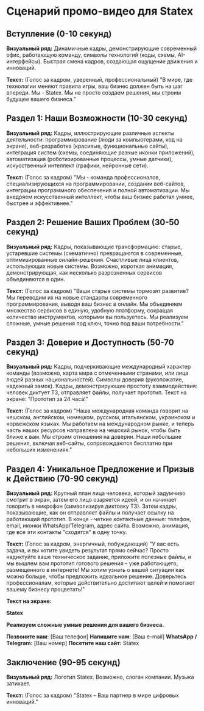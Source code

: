 # Сценарий промо-видео для Statex

## Вступление (0-10 секунд)

**Визуальный ряд:** Динамичные кадры, демонстрирующие современный офис, работающую команду, символы технологий (коды, схемы, AI-интерфейсы). Быстрая смена кадров, создающая ощущение движения и инноваций.

**Текст:** (Голос за кадром, уверенный, профессиональный) "В мире, где технологии меняют правила игры, ваш бизнес должен быть на шаг впереди. Мы - Statex. Мы не просто создаем решения, мы строим будущее вашего бизнеса."

## Раздел 1: Наши Возможности (10-30 секунд)

**Визуальный ряд:** Кадры, иллюстрирующие различные аспекты деятельности: программирование (люди за компьютерами, код на экране), веб-разработка (красивые, функциональные сайты), интеграция систем (схемы, соединяющие разные иконки приложений), автоматизация (роботизированные процессы, умные датчики), искусственный интеллект (графики, нейронные сети).

**Текст:** (Голос за кадром) "Мы - команда профессионалов, специализирующихся на программировании, создании веб-сайтов, интеграции программного обеспечения и полной автоматизации. Мы внедряем искусственный интеллект, чтобы ваш бизнес работал умнее, быстрее и эффективнее."

## Раздел 2: Решение Ваших Проблем (30-50 секунд)

**Визуальный ряд:** Кадры, показывающие трансформацию: старые, устаревшие системы (схематично) превращаются в современные, оптимизированные онлайн-решения. Счастливые лица клиентов, использующих новые системы. Возможно, короткая анимация, демонстрирующая, как несколько разрозненных сервисов объединяются в один.

**Текст:** (Голос за кадром) "Ваши старые системы тормозят развитие? Мы переводим их на новые стандарты современного программирования, выводя ваш бизнес в онлайн. Мы объединяем множество сервисов в единую, удобную платформу, сокращая количество инструментов, которыми вы пользуетесь. Мы реализуем сложные, умные решения под ключ, точно под ваши потребности."

## Раздел 3: Доверие и Доступность (50-70 секунд)

**Визуальный ряд:** Кадры, подчеркивающие международный характер команды (возможно, карта мира с отмеченными странами, или лица людей разных национальностей). Символы доверия (рукопожатие, надежный замок). Кадры, демонстрирующие простоту взаимодействия: человек диктует ТЗ, отправляет файлы, получает прототип. Текст на экране: "Прототип за 24 часа!"

**Текст:** (Голос за кадром) "Наша международная команда говорит на чешском, английском, немецком, русском, итальянском, украинском и норвежском языках. Мы работаем на международном рынке, и теперь часть наших ресурсов направлена на чешский рынок, чтобы быть ближе к вам. Мы строим отношения на доверии. Наши небольшие решения, включая веб-сайты, сопровождаются бесплатно при небольших изменениях."

## Раздел 4: Уникальное Предложение и Призыв к Действию (70-90 секунд)

**Визуальный ряд:** Крупный план лица человека, который задумчиво смотрит в экран, затем его лицо озаряется идеей, и он начинает говорить в микрофон (символизируя диктовку ТЗ). Затем кадры, показывающие, как он отправляет файлы и получает ссылку на работающий прототип. В конце - четкие контактные данные: телефон, email, иконки WhatsApp/Telegram, адрес сайта. Возможно, анимация, где все эти контакты "сходятся" в одну точку.

**Текст:** (Голос за кадром, энергичный, побуждающий) "У вас есть задача, и вы хотите увидеть результат прямо сейчас? Просто надиктуйте ваше техническое задание, приложите полезные файлы, и мы вышлем вам прототип готового решения – уже работающего, размещенного в интернете! Мы хотим узнать о вашей ситуации как можно больше, чтобы предложить идеальное решение. Доверьтесь профессионалам, которые действительно достигают целей и помогают вашему бизнесу процветать!"

**Текст на экране:**

**Statex**

**Реализуем сложные умные решения для вашего бизнеса.**

**Позвоните нам:** [Ваш телефон]
**Напишите нам:** [Ваш e-mail]
**WhatsApp / Telegram:** [Ваш номер]
**Посетите наш сайт:** Statex

## Заключение (90-95 секунд)

**Визуальный ряд:** Логотип Statex. Возможно, слоган компании. Музыка затихает.

**Текст:** (Голос за кадром) "Statex – Ваш партнер в мире цифровых инноваций."


